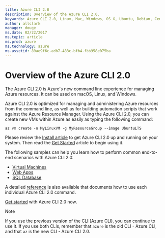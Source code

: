 ```yaml
---
title: Azure CLI 2.0
description: Overview of the Azure CLI 2.0.
keywords: Azure CLI 2.0, Linux, Mac, Windows, OS X, Ubuntu, Debian, CentOS, RHEL, SUSE, CoreOS, Docker, Windows, Python, PIP
author: allclark
manager: douge
ms.date: 02/22/2017
ms.topic: article
ms.prod: azure
ms.technology: azure
ms.assetid: 80ae9f6c-adb7-483c-bfb4-fbb958e075ba
---
```


# Overview of the Azure CLI 2.0

The Azure CLI 2.0 is Azure's new command line experience for managing Azure resources.  It can be used on macOS, Linux, and Windows. 

Azure CLI 2.0 is optimized for managing and administering Azure resources from the command line, as well as for building automation scripts that work against the Azure Resource Manager. Using the Azure CLI 2.0, you can create new VMs within Azure as easily as typing the following command:

```azurecli
az vm create -n MyLinuxVM -g MyResourceGroup --image UbuntuLTS
```

Please review the [Install article](install-az-cli2.md) to get Azure CLI 2.0 up and running on your system. Then read the [Get Started](get-started-with-az-cli2.md) article to begin using it.

The following samples can help you learn how to perform common end-to-end scenarios with Azure CLI 2.0:
- [Virtual Machines](/azure/virtual-machines/virtual-machines-linux-cli-samples?toc=%2fazure%2ftoc.json)
- [Web Apps](/azure/app-service/app-service-cli-samples?toc=%2fcli%2fazure%2ftoc.json)
- [SQL Database](/azure/sql-database/sql-databsse-cli-samples?toc=%2fazure%2ftoc.json)

A detailed [reference](/azure/doc-ref-autogen) is also available that documents how to use each individual Azure CLI 2.0 command.

[Get started](get-started-with-az-cli2.md) with Azure CLI 2.0 now.


> [!NOTE]
> If you use the previous version of the CLI (Azure CLI), you can continue to use it.  If you use both CLIs, remember that `azure` is the old CLI - Azure CLI, and that `az` is the new CLI - Azure CLI 2.0. 



